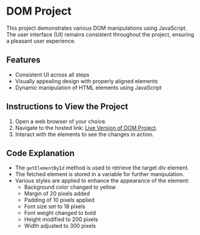 # DOM Project

This project demonstrates various DOM manipulations using JavaScript. The user interface (UI) remains consistent throughout the project, ensuring a pleasant user experience.

## Features

- Consistent UI across all steps
- Visually appealing design with properly aligned elements
- Dynamic manipulation of HTML elements using JavaScript

## Instructions to View the Project

1. Open a web browser of your choice.
2. Navigate to the hosted link: [Live Version of DOM Project](https://sunnykumar-code.github.io/dom-project/).
3. Interact with the elements to see the changes in action.

## Code Explanation

- The `getElementById` method is used to retrieve the target div element.
- The fetched element is stored in a variable for further manipulation.
- Various styles are applied to enhance the appearance of the element:
  - Background color changed to yellow
  - Margin of 20 pixels added
  - Padding of 10 pixels applied
  - Font size set to 18 pixels
  - Font weight changed to bold
  - Height modified to 200 pixels
  - Width adjusted to 300 pixels



